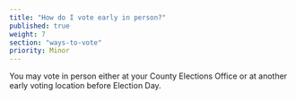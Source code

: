 ```yaml
---
title: "How do I vote early in person?"
published: true
weight: 7
section: "ways-to-vote"
priority: Minor
---
```

You may vote in person either at your County Elections Office or at another early voting location before Election Day. 